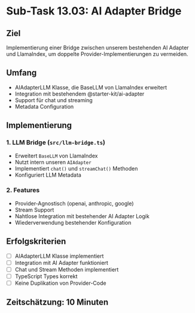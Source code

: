 # Sub-Task 13.03: AI Adapter Bridge

## Ziel
Implementierung einer Bridge zwischen unserem bestehenden AI Adapter und LlamaIndex, um doppelte Provider-Implementierungen zu vermeiden.

## Umfang
- AIAdapterLLM Klasse, die BaseLLM von LlamaIndex erweitert
- Integration mit bestehendem @starter-kit/ai-adapter
- Support für chat und streaming
- Metadata Configuration

## Implementierung

### 1. LLM Bridge (`src/llm-bridge.ts`)
- Erweitert `BaseLLM` von LlamaIndex
- Nutzt intern unseren `AIAdapter`
- Implementiert `chat()` und `streamChat()` Methoden
- Konfiguriert LLM Metadata

### 2. Features
- Provider-Agnostisch (openai, anthropic, google)
- Stream Support
- Nahtlose Integration mit bestehender AI Adapter Logik
- Wiederverwendung bestehender Konfiguration

## Erfolgskriterien
- [ ] AIAdapterLLM Klasse implementiert
- [ ] Integration mit AI Adapter funktioniert
- [ ] Chat und Stream Methoden implementiert
- [ ] TypeScript Types korrekt
- [ ] Keine Duplikation von Provider-Code

## Zeitschätzung: 10 Minuten